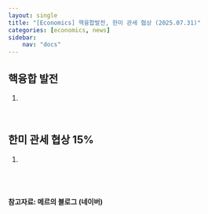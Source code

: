 ```yaml
---
layout: single
title: "[Economics] 핵융합발전, 한미 관세 협상 (2025.07.31)"
categories: [economics, news]
sidebar:
    nav: "docs"
---
```


## 핵융합 발전
1. 


<br/>

## 한미 관세 협상 15%
1. 



<br/>
<br/>

#### 참고자료: 메르의 블로그 (네이버)